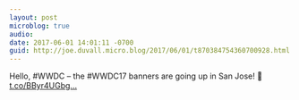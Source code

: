 ```yaml
---
layout: post
microblog: true
audio: 
date: 2017-06-01 14:01:11 -0700
guid: http://joe.duvall.micro.blog/2017/06/01/t870384754360700928.html
---
```

Hello, #WWDC – the #WWDC17 banners are going up in San Jose! 🎉 [t.co/BByr4UGbg...](https://t.co/BByr4UGbgM)
